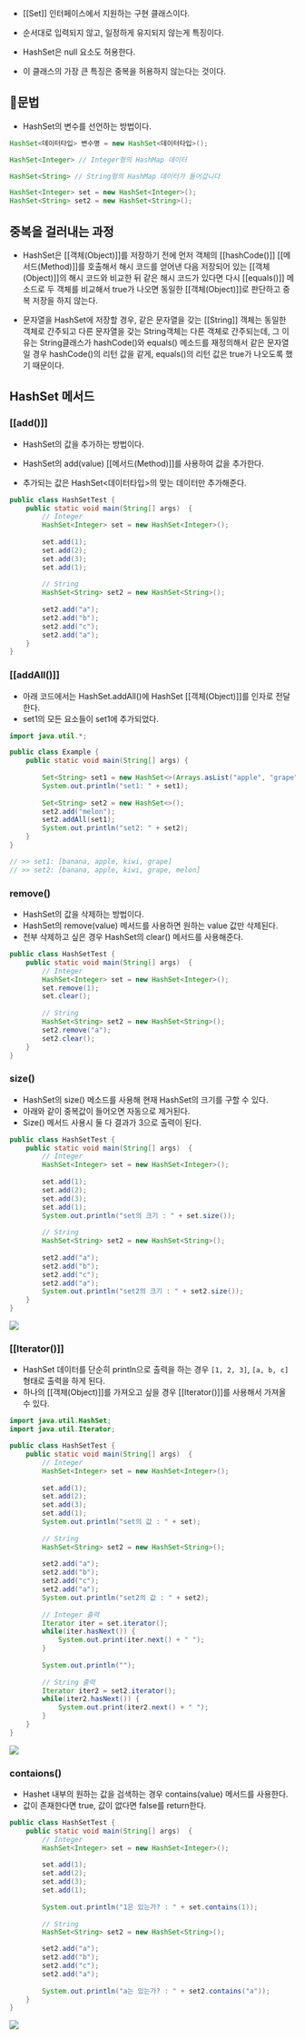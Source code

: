 - [[Set]] 인터페이스에서 지원하는 구현 클래스이다.
- 순서대로 입력되지 않고, 일정하게 유지되지 않는게 특징이다.

- HashSet은 null 요소도 허용한다.
- 이 클래스의 가장 큰 특징은 중복을 허용하지 않는다는 것이다.


## 문법

- HashSet의 변수를 선언하는 방법이다.

```java
HashSet<데이터타입> 변수명 = new HashSet<데이터타입>();

HashSet<Integer> // Integer형의 HashMap 데이터

HashSet<String> // String형의 HashMap 데이터가 들어갑니다

HashSet<Integer> set = new HashSet<Integer>();		
HashSet<String> set2 = new HashSet<String>();
```


## 중복을 걸러내는 과정

- HashSet은 [[객체(Object)]]를 저장하기 전에 먼저 객체의 [[hashCode()]] [[메서드(Method)]]를 호출해서 해시 코드를 얻어낸 다음 저장되어 있는 [[객체(Object)]]의 해시 코드와 비교한 뒤 같은 해시 코드가 있다면 다시 [[equals()]] 메소드로 두 객체를 비교해서 true가 나오면 동일한 [[객체(Object)]]로 판단하고 중복 저장을 하지 않는다.

- 문자열을 HashSet에 저장할 경우, 같은 문자열을 갖는 [[String]] 객체는 동일한 객체로 간주되고 다른 문자열을 갖는 String객체는 다른 객체로 간주되는데, 그 이유는 String클래스가 hashCode()와 equals() 메소드를 재정의해서 같은 문자열일 경우 hashCode()의 리턴 값을 같게, equals()의 리턴 값은 true가 나오도록 했기 때문이다.


## HashSet 메서드

### [[add()]]

- HashSet의 값을 추가하는 방법이다.
- HashSet의 add(value) [[메서드(Method)]]를 사용하여 값을 추가한다.

- 추가되는 값은 HashSet<데이터타입>의 맞는 데이터만 추가해준다.

```java
public class HashSetTest {
	public static void main(String[] args)  {	
		// Integer
		HashSet<Integer> set = new HashSet<Integer>();	
		
		set.add(1);
		set.add(2);
		set.add(3);
		set.add(1);
				
		// String
		HashSet<String> set2 = new HashSet<String>();
		
		set2.add("a");
		set2.add("b");
		set2.add("c");
		set2.add("a");
	}
}
```

### [[addAll()]]

- 아래 코드에서는 HashSet.addAll()에 HashSet [[객체(Object)]]를 인자로 전달한다.
- set1의 모든 요소들이 set1에 추가되었다.

```java
import java.util.*;

public class Example {
    public static void main(String[] args) {
		
        Set<String> set1 = new HashSet<>(Arrays.asList("apple", "grape", "banana", "kiwi"));
        System.out.println("set1: " + set1);
		
        Set<String> set2 = new HashSet<>();
        set2.add("melon");
        set2.addAll(set1);
        System.out.println("set2: " + set2);
    }
}

// >> set1: [banana, apple, kiwi, grape]
// >> set2: [banana, apple, kiwi, grape, melon]
```

###  remove()

- HashSet의 값을 삭제하는 방법이다.
- HashSet의 remove(value) 메서드를 사용하면 원하는 value 값만 삭제된다.
- 전부 삭제하고 싶은 경우 HashSet의 clear() 메서드를 사용해준다.

```java
public class HashSetTest {
	public static void main(String[] args)  {	
		// Integer
		HashSet<Integer> set = new HashSet<Integer>();	
		set.remove(1);
		set.clear();
				
		// String
		HashSet<String> set2 = new HashSet<String>();
		set2.remove("a");
		set2.clear();
	}
}
```

### size()

- HashSet의 size() 메소드를 사용해 현재 HashSet의 크기를 구할 수 있다.
- 아래와 같이 중복값이 들어오면 자동으로 제거된다.
- Size() 메서드 사용시 둘 다 결과가 3으로 출력이 된다.

```java
public class HashSetTest {
	public static void main(String[] args)  {	
		// Integer
		HashSet<Integer> set = new HashSet<Integer>();	
		
		set.add(1);
		set.add(2);
		set.add(3);
		set.add(1);
		System.out.println("set의 크기 : " + set.size());
				
		// String
		HashSet<String> set2 = new HashSet<String>();
		
		set2.add("a");
		set2.add("b");
		set2.add("c");
		set2.add("a");
		System.out.println("set2의 크기 : " + set2.size());
	}
}
```

![](https://blog.kakaocdn.net/dn/bPOcPZ/btq36Sk2yBM/ErbWDxXPFuKciiFx5JtdKK/img.png)

### [[Iterator()]]

- HashSet 데이터를 단순히 println으로 출력을 하는 경우 `[1, 2, 3]`, `[a, b, c]` 형태로 출력을 하게 된다.
- 하나의 [[객체(Object)]]를 가져오고 싶을 경우 [[Iterator()]]를 사용해서 가져올 수 있다.

```java
import java.util.HashSet;
import java.util.Iterator;

public class HashSetTest {
	public static void main(String[] args)  {	
		// Integer
		HashSet<Integer> set = new HashSet<Integer>();	
		
		set.add(1);
		set.add(2);
		set.add(3);
		set.add(1);
		System.out.println("set의 값 : " + set);
				
		// String
		HashSet<String> set2 = new HashSet<String>();
		
		set2.add("a");
		set2.add("b");
		set2.add("c");
		set2.add("a");
		System.out.println("set2의 값 : " + set2);
		
		// Integer 출력
		Iterator iter = set.iterator();
		while(iter.hasNext()) {
			System.out.print(iter.next() + " ");
		}
		
		System.out.println("");
		
		// String 출력
		Iterator iter2 = set2.iterator();
		while(iter2.hasNext()) {
			System.out.print(iter2.next() + " ");
		}
	}
}
```


![](https://blog.kakaocdn.net/dn/PU8gg/btq38eae6ry/oR1sB7hWQ49c8TNjbw4yu1/img.png)

### contaions()

- Hashet 내부의 원하는 값을 검색하는 경우 contains(value) 메서드를 사용한다.
- 값이 존재한다면 true, 값이 없다면 false를 return한다.

```java
public class HashSetTest {
	public static void main(String[] args)  {	
		// Integer
		HashSet<Integer> set = new HashSet<Integer>();	
		
		set.add(1);
		set.add(2);
		set.add(3);
		set.add(1);
		
		System.out.println("1은 있는가? : " + set.contains(1));
				
		// String
		HashSet<String> set2 = new HashSet<String>();

		set2.add("a");
		set2.add("b");
		set2.add("c");
		set2.add("a");
		
		System.out.println("a는 있는가? : " + set2.contains("a"));
	}
}
```

![](https://blog.kakaocdn.net/dn/b0svch/btq38kOZJpw/a3YAYrVon4GErNGC2nmj21/img.png)

